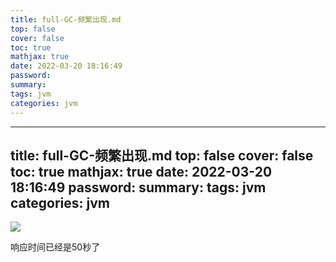 ```yaml
---
title: full-GC-频繁出现.md
top: false
cover: false
toc: true
mathjax: true
date: 2022-03-20 18:16:49
password:
summary:
tags: jvm
categories: jvm
---
```

---
title: full-GC-频繁出现.md
top: false
cover: false
toc: true
mathjax: true
date: 2022-03-20 18:16:49
password:
summary:
tags: jvm
categories: jvm
---
 ![](https://upload-images.jianshu.io/upload_images/13965490-fd93c975d5dcded1.png?imageMogr2/auto-orient/strip%7CimageView2/2/w/1240)

响应时间已经是50秒了

